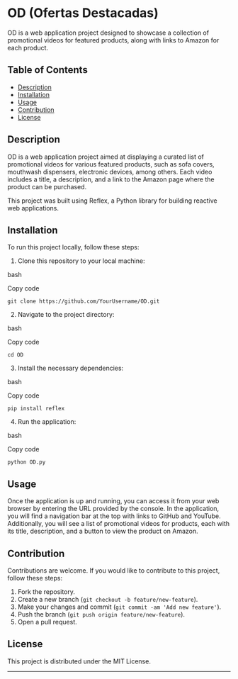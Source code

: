 OD (Ofertas Destacadas)
=================

[](https://github.com/srcidm)

OD is a web application project designed to showcase a collection of promotional videos for featured products, along with links to Amazon for each product.

Table of Contents
-----------------

*   [Description](#description)
*   [Installation](#installation)
*   [Usage](#usage)
*   [Contribution](#contribution)
*   [License](#license)

Description
-----------

OD is a web application project aimed at displaying a curated list of promotional videos for various featured products, such as sofa covers, mouthwash dispensers, electronic devices, among others. Each video includes a title, a description, and a link to the Amazon page where the product can be purchased.

This project was built using Reflex, a Python library for building reactive web applications.

Installation
------------

To run this project locally, follow these steps:

1.  Clone this repository to your local machine:

bash

Copy code

`git clone https://github.com/YourUsername/OD.git`

2.  Navigate to the project directory:

bash

Copy code

`cd OD`

3.  Install the necessary dependencies:

bash

Copy code

`pip install reflex`

4.  Run the application:

bash

Copy code

`python OD.py`

Usage
-----

Once the application is up and running, you can access it from your web browser by entering the URL provided by the console. In the application, you will find a navigation bar at the top with links to GitHub and YouTube. Additionally, you will see a list of promotional videos for products, each with its title, description, and a button to view the product on Amazon.

Contribution
------------

Contributions are welcome. If you would like to contribute to this project, follow these steps:

1.  Fork the repository.
2.  Create a new branch (`git checkout -b feature/new-feature`).
3.  Make your changes and commit (`git commit -am 'Add new feature'`).
4.  Push the branch (`git push origin feature/new-feature`).
5.  Open a pull request.

License
-------

This project is distributed under the MIT License.

* * *

